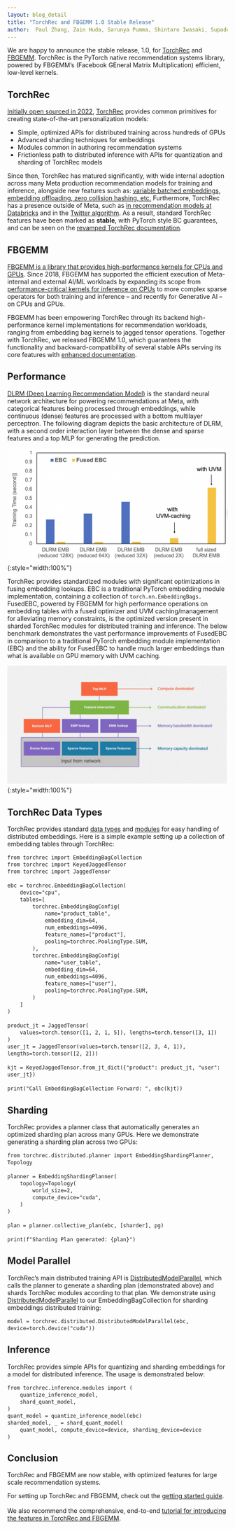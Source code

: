 ```yaml
---
layout: blog_detail
title: "TorchRec and FBGEMM 1.0 Stable Release"
author:  Paul Zhang, Zain Huda, Sarunya Pumma, Shintaro Iwasaki, Supadchaya Puangpontip, Benson Ma
---
```


We are happy to announce the stable release, 1.0, for [TorchRec](https://github.com/pytorch/torchrec) and [FBGEMM](https://github.com/pytorch/FBGEMM). TorchRec is the PyTorch native recommendation systems library, powered by FBGEMM’s (Facebook GEneral Matrix Multiplication) efficient, low-level kernels. 


## TorchRec

[Initially open sourced in 2022](https://pytorch.org/blog/introducing-torchrec/), [TorchRec](https://github.com/pytorch/torchrec) provides common primitives for creating state-of-the-art personalization models: 

* Simple, optimized APIs for distributed training across hundreds of GPUs
* Advanced sharding techniques for embeddings
* Modules common in authoring recommendation systems
* Frictionless path to distributed inference with APIs for quantization and sharding of TorchRec models

Since then, TorchRec has matured significantly, with wide internal adoption across many Meta production recommendation models for training and inference, alongside new features such as: [variable batched embeddings, embedding offloading, zero collision hashing, etc.](https://github.com/pytorch/torchrec/releases?page=1) Furthermore, TorchRec has a presence outside of Meta, such as [in recommendation models at Databricks](https://docs.databricks.com/en/machine-learning/train-recommender-models.html) and in the [Twitter algorithm](https://github.com/twitter/the-algorithm-ml). As a result, standard TorchRec features have been marked as **stable**, with PyTorch style BC guarantees, and can be seen on the [revamped TorchRec documentation](https://pytorch.org/torchrec/).


## FBGEMM

[FBGEMM is a library that provides high-performance kernels for CPUs and GPUs](https://pytorch.org/FBGEMM/). Since 2018, FBGEMM has supported the efficient execution of Meta-internal and external AI/ML workloads by expanding its scope from [performance-critical kernels for inference on CPUs](https://arxiv.org/abs/2101.05615) to more complex sparse operators for both training and inference – and recently for Generative AI – on CPUs and GPUs.

FBGEMM has been empowering TorchRec through its backend high-performance kernel implementations for recommendation workloads, ranging from embedding bag kernels to jagged tensor operations. Together with TorchRec, we released FBGEMM 1.0, which guarantees the functionality and backward-compatibility of several stable APIs serving its core features with [enhanced documentation](https://pytorch.org/FBGEMM/).


## Performance

[DLRM (Deep Learning Recommendation Model)](https://ai.meta.com/blog/dlrm-an-advanced-open-source-deep-learning-recommendation-model/) is the standard neural network architecture for powering recommendations at Meta, with categorical features being processed through embeddings, while continuous (dense) features are processed with a bottom multilayer perceptron. The following diagram depicts the basic architecture of DLRM, with a second order interaction layer between the dense and sparse features and a top MLP for generating the prediction. 

![flow diagram](/assets/images/torchrec-1.png){:style="width:100%"}



TorchRec provides standardized modules with significant optimizations in fusing embedding lookups. EBC is a traditional PyTorch embedding module implementation, containing a collection of `torch.nn.EmbeddingBags.` FusedEBC, powered by FBGEMM for high performance operations on embedding tables with a fused optimizer and UVM caching/management for alleviating memory constraints, is the optimized version present in sharded TorchRec modules for distributed training and inference. The below benchmark demonstrates the vast performance improvements of FusedEBC in comparison to a traditional PyTorch embedding module implementation (EBC) and the ability for FusedEBC to handle much larger embeddings than what is available on GPU memory with UVM caching.

![performance chart](/assets/images/torchrec-2.png){:style="width:100%"}



## TorchRec Data Types

TorchRec provides standard [data types](https://pytorch.org/torchrec/datatypes-api-reference.html) and [modules](https://pytorch.org/torchrec/modules-api-reference.html) for easy handling of distributed embeddings. Here is a simple example setting up a collection of embedding tables through TorchRec:


```
from torchrec import EmbeddingBagCollection
from torchrec import KeyedJaggedTensor
from torchrec import JaggedTensor

ebc = torchrec.EmbeddingBagCollection(
    device="cpu",
    tables=[
        torchrec.EmbeddingBagConfig(
            name="product_table",
            embedding_dim=64,
            num_embeddings=4096,
            feature_names=["product"],
            pooling=torchrec.PoolingType.SUM,
        ),
        torchrec.EmbeddingBagConfig(
            name="user_table",
            embedding_dim=64,
            num_embeddings=4096,
            feature_names=["user"],
            pooling=torchrec.PoolingType.SUM,
        )
    ]
)

product_jt = JaggedTensor(
    values=torch.tensor([1, 2, 1, 5]), lengths=torch.tensor([3, 1])
)
user_jt = JaggedTensor(values=torch.tensor([2, 3, 4, 1]), lengths=torch.tensor([2, 2]))

kjt = KeyedJaggedTensor.from_jt_dict({"product": product_jt, "user": user_jt})

print("Call EmbeddingBagCollection Forward: ", ebc(kjt))
```



## Sharding

TorchRec provides a planner class that automatically generates an optimized sharding plan across many GPUs. Here we demonstrate generating a sharding plan across two GPUs:


```
from torchrec.distributed.planner import EmbeddingShardingPlanner, Topology

planner = EmbeddingShardingPlanner(
    topology=Topology(
        world_size=2,
        compute_device="cuda",
    )
)

plan = planner.collective_plan(ebc, [sharder], pg)

print(f"Sharding Plan generated: {plan}")
```



## Model Parallel

TorchRec’s main distributed training API is [DistributedModelParallel](https://pytorch.org/docs/stable/generated/torch.nn.Module.html#torch.nn.Module), which calls the planner to generate a sharding plan (demonstrated above) and shards TorchRec modules according to that plan. We demonstrate using [DistributedModelParallel](https://pytorch.org/docs/stable/generated/torch.nn.Module.html#torch.nn.Module) to our EmbeddingBagCollection for sharding embeddings distributed training:


```
model = torchrec.distributed.DistributedModelParallel(ebc, device=torch.device("cuda"))
```



## Inference

TorchRec provides simple APIs for quantizing and sharding embeddings for a model for distributed inference. The usage is demonstrated below:


```
from torchrec.inference.modules import (
    quantize_inference_model,
    shard_quant_model,
)
quant_model = quantize_inference_model(ebc)
sharded_model, _ = shard_quant_model(
    quant_model, compute_device=device, sharding_device=device
)
```



## Conclusion

TorchRec and FBGEMM are now stable, with optimized features for large scale recommendation systems. 

For setting up TorchRec and FBGEMM, check out the [getting started guide](https://pytorch.org/torchrec/setup-torchrec.html). \
 \
We also recommend the comprehensive, end-to-end [tutorial for introducing the features in TorchRec and FBGEMM](https://pytorch.org/tutorials/intermediate/torchrec_intro_tutorial.html#).